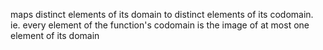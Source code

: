 maps distinct elements of its domain to distinct elements of its codomain. ie. every element of the function's codomain is the image of at most one element of its domain